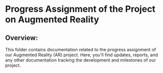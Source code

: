 # Progress Assignment of the Project on Augmented Reality

## Overview:
This folder contains documentation related to the progress assignment of our Augmented Reality (AR) project. Here, you'll find updates, reports, and any other documentation tracking the development and milestones of our project.
